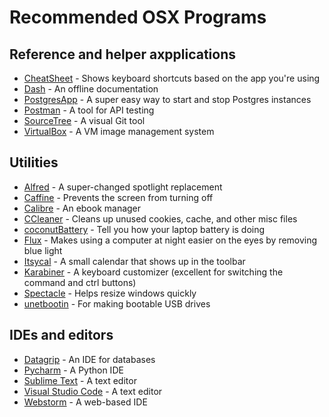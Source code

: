 
# Recommended OSX Programs

## Reference and helper axpplications

- [CheatSheet]() - Shows keyboard shortcuts based on the app you're using
- [Dash]() - An offline documentation
- [PostgresApp]() - A super easy way to start and stop Postgres instances
- [Postman]() - A tool for API testing
- [SourceTree]() - A visual Git tool
- [VirtualBox]() - A VM image management system

## Utilities

- [Alfred]() - A super-changed spotlight replacement
- [Caffine]() - Prevents the screen from turning off
- [Calibre]() - An ebook manager
- [CCleaner]() - Cleans up unused cookies, cache, and other misc files
- [coconutBattery]() - Tell you how your laptop battery is doing
- [Flux]() - Makes using a computer at night easier on the eyes by removing blue light
- [Itsycal]() - A small calendar that shows up in the toolbar
- [Karabiner]() - A keyboard customizer (excellent for switching the command and ctrl buttons)
- [Spectacle]() - Helps resize windows quickly
- [unetbootin]() - For making bootable USB drives

## IDEs and editors

- [Datagrip]() - An IDE for databases
- [Pycharm]() - A Python IDE
- [Sublime Text]() - A text editor
- [Visual Studio Code]() - A text editor
- [Webstorm]() - A web-based IDE